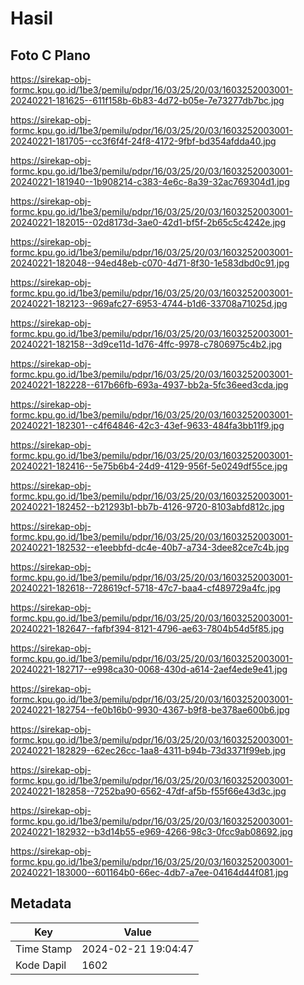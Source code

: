 # Hasil

## Foto C Plano

https://sirekap-obj-formc.kpu.go.id/1be3/pemilu/pdpr/16/03/25/20/03/1603252003001-20240221-181625--611f158b-6b83-4d72-b05e-7e73277db7bc.jpg

https://sirekap-obj-formc.kpu.go.id/1be3/pemilu/pdpr/16/03/25/20/03/1603252003001-20240221-181705--cc3f6f4f-24f8-4172-9fbf-bd354afdda40.jpg

https://sirekap-obj-formc.kpu.go.id/1be3/pemilu/pdpr/16/03/25/20/03/1603252003001-20240221-181940--1b908214-c383-4e6c-8a39-32ac769304d1.jpg

https://sirekap-obj-formc.kpu.go.id/1be3/pemilu/pdpr/16/03/25/20/03/1603252003001-20240221-182015--02d8173d-3ae0-42d1-bf5f-2b65c5c4242e.jpg

https://sirekap-obj-formc.kpu.go.id/1be3/pemilu/pdpr/16/03/25/20/03/1603252003001-20240221-182048--94ed48eb-c070-4d71-8f30-1e583dbd0c91.jpg

https://sirekap-obj-formc.kpu.go.id/1be3/pemilu/pdpr/16/03/25/20/03/1603252003001-20240221-182123--969afc27-6953-4744-b1d6-33708a71025d.jpg

https://sirekap-obj-formc.kpu.go.id/1be3/pemilu/pdpr/16/03/25/20/03/1603252003001-20240221-182158--3d9ce11d-1d76-4ffc-9978-c7806975c4b2.jpg

https://sirekap-obj-formc.kpu.go.id/1be3/pemilu/pdpr/16/03/25/20/03/1603252003001-20240221-182228--617b66fb-693a-4937-bb2a-5fc36eed3cda.jpg

https://sirekap-obj-formc.kpu.go.id/1be3/pemilu/pdpr/16/03/25/20/03/1603252003001-20240221-182301--c4f64846-42c3-43ef-9633-484fa3bb11f9.jpg

https://sirekap-obj-formc.kpu.go.id/1be3/pemilu/pdpr/16/03/25/20/03/1603252003001-20240221-182416--5e75b6b4-24d9-4129-956f-5e0249df55ce.jpg

https://sirekap-obj-formc.kpu.go.id/1be3/pemilu/pdpr/16/03/25/20/03/1603252003001-20240221-182452--b21293b1-bb7b-4126-9720-8103abfd812c.jpg

https://sirekap-obj-formc.kpu.go.id/1be3/pemilu/pdpr/16/03/25/20/03/1603252003001-20240221-182532--e1eebbfd-dc4e-40b7-a734-3dee82ce7c4b.jpg

https://sirekap-obj-formc.kpu.go.id/1be3/pemilu/pdpr/16/03/25/20/03/1603252003001-20240221-182618--728619cf-5718-47c7-baa4-cf489729a4fc.jpg

https://sirekap-obj-formc.kpu.go.id/1be3/pemilu/pdpr/16/03/25/20/03/1603252003001-20240221-182647--fafbf394-8121-4796-ae63-7804b54d5f85.jpg

https://sirekap-obj-formc.kpu.go.id/1be3/pemilu/pdpr/16/03/25/20/03/1603252003001-20240221-182717--e998ca30-0068-430d-a614-2aef4ede9e41.jpg

https://sirekap-obj-formc.kpu.go.id/1be3/pemilu/pdpr/16/03/25/20/03/1603252003001-20240221-182754--fe0b16b0-9930-4367-b9f8-be378ae600b6.jpg

https://sirekap-obj-formc.kpu.go.id/1be3/pemilu/pdpr/16/03/25/20/03/1603252003001-20240221-182829--62ec26cc-1aa8-4311-b94b-73d3371f99eb.jpg

https://sirekap-obj-formc.kpu.go.id/1be3/pemilu/pdpr/16/03/25/20/03/1603252003001-20240221-182858--7252ba90-6562-47df-af5b-f55f66e43d3c.jpg

https://sirekap-obj-formc.kpu.go.id/1be3/pemilu/pdpr/16/03/25/20/03/1603252003001-20240221-182932--b3d14b55-e969-4266-98c3-0fcc9ab08692.jpg

https://sirekap-obj-formc.kpu.go.id/1be3/pemilu/pdpr/16/03/25/20/03/1603252003001-20240221-183000--601164b0-66ec-4db7-a7ee-04164d44f081.jpg


## Metadata

| Key        | Value               |
| ---------- | ------------------- |
| Time Stamp | 2024-02-21 19:04:47 |
| Kode Dapil | 1602                |



